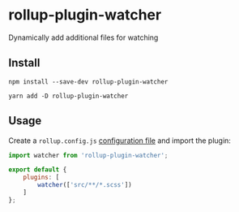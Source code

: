 # rollup-plugin-watcher

Dynamically add additional files for watching


## Install

```console
npm install --save-dev rollup-plugin-watcher
```

```console
yarn add -D rollup-plugin-watcher
```

## Usage

Create a `rollup.config.js` [configuration file](https://www.rollupjs.org/guide/en/#configuration-files) and import the plugin:

```javascript
import watcher from 'rollup-plugin-watcher';

export default {
    plugins: [
        watcher(['src/**/*.scss'])
    ]
};
```
